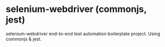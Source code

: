# selenium-webdriver (commonjs, jest)
selenium-webdriver end-to-end test automation boilerplate project. Using commonjs &amp; jest.
